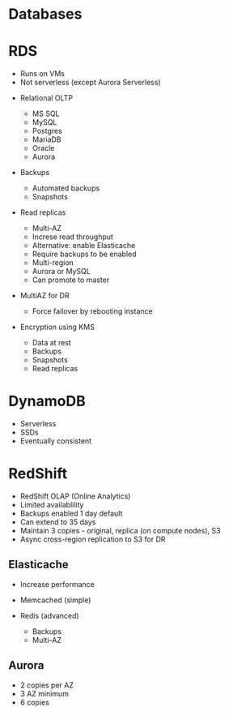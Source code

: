 # Databases

# RDS

- Runs on VMs
- Not serverless (except Aurora Serverless)

* Relational OLTP

  - MS SQL
  - MySQL
  - Postgres
  - MariaDB
  - Oracle
  - Aurora

* Backups

  - Automated backups
  - Snapshots

* Read replicas

  - Multi-AZ
  - Increse read throughput
  - Alternative: enable Elasticache
  - Require backups to be enabled
  - Multi-region
  - Aurora or MySQL
  - Can promote to master

* MultiAZ for DR

  - Force failover by rebooting instance

* Encryption using KMS
  - Data at rest
  - Backups
  - Snapshots
  - Read replicas

# DynamoDB

- Serverless
- SSDs
- Eventually consistent

# RedShift

- RedShift OLAP (Online Analytics)
- Limited availablility
- Backups enabled 1 day default
- Can extend to 35 days
- Maintain 3 copies - original, replica (on compute nodes), S3
- Async cross-region replication to S3 for DR

## Elasticache

- Increase performance

- Memcached (simple)
- Redis (advanced)
    - Backups
    - Multi-AZ

## Aurora
- 2 copies per AZ
- 3 AZ minimum
- 6 copies
